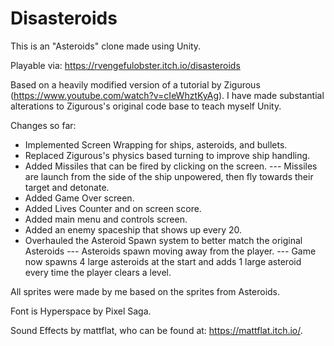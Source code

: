 # Disasteroids
This is an "Asteroids" clone made using Unity. 

Playable via: https://rvengefulobster.itch.io/disasteroids

Based on a heavily modified version of a tutorial by Zigurous (https://www.youtube.com/watch?v=cIeWhztKyAg). I have made substantial alterations to Zigurous's original code base to teach myself Unity.

Changes so far:
- Implemented Screen Wrapping for ships, asteroids, and bullets.
- Replaced Zigurous's physics based turning to improve ship handling.
- Added Missiles that can be fired by clicking on the screen. 
--- Missiles are launch from the side of the ship unpowered, then fly towards their target and detonate.
- Added Game Over screen. 
- Added Lives Counter and on screen score.
- Added main menu and controls screen.
- Added an enemy spaceship that shows up every 20.
- Overhauled the Asteroid Spawn system to better match the original Asteroids
--- Asteroids spawn moving away from the player.
--- Game now spawns 4 large asteroids at the start and adds 1 large asteroid every time the player clears a level.

All sprites were made by me based on the sprites from Asteroids.

Font is Hyperspace by Pixel Saga.

Sound Effects by mattflat, who can be found at: https://mattflat.itch.io/.
